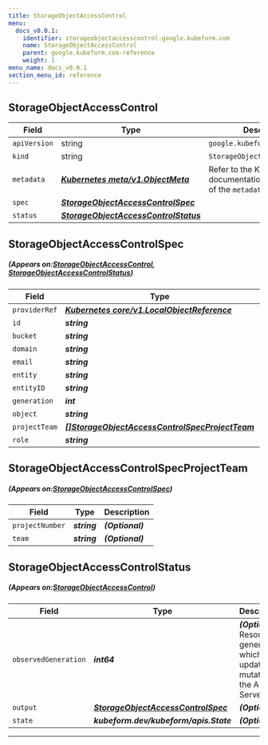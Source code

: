 ```yaml
---
title: StorageObjectAccessControl
menu:
  docs_v0.0.1:
    identifier: storageobjectaccesscontrol-google.kubeform.com
    name: StorageObjectAccessControl
    parent: google.kubeform.com-reference
    weight: 1
menu_name: docs_v0.0.1
section_menu_id: reference
---
```


## StorageObjectAccessControl
| Field | Type | Description |
| ------ | ----- | ----------- |
| `apiVersion` | string | `google.kubeform.com/v1alpha1` |
|    `kind` | string | `StorageObjectAccessControl` |
| `metadata` | ***[Kubernetes meta/v1.ObjectMeta](https://kubernetes.io/docs/reference/generated/kubernetes-api/v1.13/#objectmeta-v1-meta)***|Refer to the Kubernetes API documentation for the fields of the `metadata` field.|
| `spec` | ***[StorageObjectAccessControlSpec](#StorageObjectAccessControlSpec)***||
| `status` | ***[StorageObjectAccessControlStatus](#StorageObjectAccessControlStatus)***||
## StorageObjectAccessControlSpec
##### (Appears on:[StorageObjectAccessControl](#StorageObjectAccessControl), [StorageObjectAccessControlStatus](#StorageObjectAccessControlStatus))
| Field | Type | Description |
| ------ | ----- | ----------- |
| `providerRef` | ***[Kubernetes core/v1.LocalObjectReference](https://kubernetes.io/docs/reference/generated/kubernetes-api/v1.13/#localobjectreference-v1-core)***||
| `id` | ***string***||
| `bucket` | ***string***||
| `domain` | ***string***| ***(Optional)*** |
| `email` | ***string***| ***(Optional)*** |
| `entity` | ***string***||
| `entityID` | ***string***| ***(Optional)*** |
| `generation` | ***int***| ***(Optional)*** |
| `object` | ***string***||
| `projectTeam` | ***[[]StorageObjectAccessControlSpecProjectTeam](#StorageObjectAccessControlSpecProjectTeam)***| ***(Optional)*** |
| `role` | ***string***||
## StorageObjectAccessControlSpecProjectTeam
##### (Appears on:[StorageObjectAccessControlSpec](#StorageObjectAccessControlSpec))
| Field | Type | Description |
| ------ | ----- | ----------- |
| `projectNumber` | ***string***| ***(Optional)*** |
| `team` | ***string***| ***(Optional)*** |
## StorageObjectAccessControlStatus
##### (Appears on:[StorageObjectAccessControl](#StorageObjectAccessControl))
| Field | Type | Description |
| ------ | ----- | ----------- |
| `observedGeneration` | ***int64***| ***(Optional)*** Resource generation, which is updated on mutation by the API Server.|
| `output` | ***[StorageObjectAccessControlSpec](#StorageObjectAccessControlSpec)***| ***(Optional)*** |
| `state` | ***kubeform.dev/kubeform/apis.State***| ***(Optional)*** |
---
